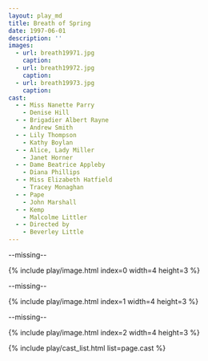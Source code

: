 ```yaml
---
layout: play_md
title: Breath of Spring
date: 1997-06-01
description: ''
images:
  - url: breath19971.jpg
    caption: 
  - url: breath19972.jpg
    caption: 
  - url: breath19973.jpg
    caption: 
cast:
  - - Miss Nanette Parry     
    - Denise Hill
  - - Brigadier Albert Rayne     
    - Andrew Smith
  - - Lily Thompson      
    - Kathy Boylan
  - - Alice, Lady Miller      
    - Janet Horner
  - - Dame Beatrice Appleby      
    - Diana Phillips
  - - Miss Elizabeth Hatfield      
    - Tracey Monaghan
  - - Pape     
    - John Marshall
  - - Kemp      
    - Malcolme Littler
  - - Directed by     
    - Beverley Little
---
```


--missing--

{% include play/image.html index=0 width=4 height=3 %}

--missing--

{% include play/image.html index=1 width=4 height=3 %}

--missing--

{% include play/image.html index=2 width=4 height=3 %}

{% include play/cast_list.html list=page.cast %}
